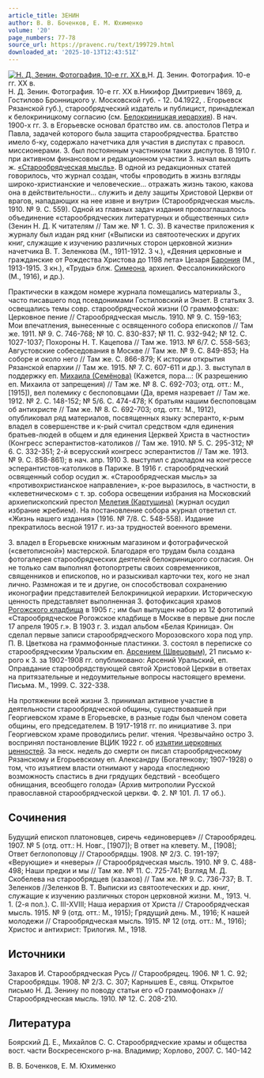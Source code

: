 ```yaml
---
article_title: ЗЕНИН
author: В. В. Боченков, Е. М. Юхименко
volume: '20'
page_numbers: 77-78
source_url: https://pravenc.ru/text/199729.html
downloaded_at: '2025-10-13T12:43:51Z'
---
```


[![Н. Д. Зенин. Фотография. 10-е гг. XX в.](https://pravenc.ru/data/700/504/1234/i200.jpg "Кликните для увеличения картинки")](https://pravenc.ru/data/700/504/1234/i400.jpg)Н. Д. Зенин. Фотография. 10-е гг. XX в.  
Н. Д. Зенин. Фотография. 10-е гг. XX в.Никифор Дмитриевич 1869, д. Гостилово Бронницкого у. Московской губ. - 12. 04.1922, . Егорьевск Рязанской губ.), старообрядческий издатель и публицист, принадлежал к белокриницкому согласию (см. [Белокриницкая иерархия](<https://pravenc.ru/text/Белокриницкая иерархия.html>)). В нач. 1900-х гг. З. в Егорьевске основал братство им. св. апостолов Петра и Павла, задачей которого была защита старообрядчества. Братство имело б-ку, содержало начетчика для участия в диспутах с правосл. миссионерами. З. был постоянным участником таких диспутов. В 1910 г. при активном финансовом и редакционном участии З. начал выходить ж. [«Старообрядческая мысль»](<https://pravenc.ru/text/ Старообрядческая мысль .html>). В одной из редакционных статей говорилось, что журнал создан, чтобы «проводить в жизнь взгляды широко-христианские и человеческие... отражать жизнь такою, какова она в действительности... служить и делу защиты Христовой Церкви от врагов, нападающих на нее извне и внутри» (Старообрядческая мысль. 1910. № 9. С. 559). Одной из главных задач издания провозглашалось объединение «старообрядческих литературных и общественных сил» (Зенин Н. Д. К читателям // Там же. № 1. С. 3). В качестве приложения к журналу был издан ряд книг («Выписки из святоотеческих и других книг, служащие к изучению различных сторон церковной жизни» начетчика В. Т. Зеленкова (М., 1911-1912. 3 ч.), «Деяния церковные и гражданские от Рождества Христова до 1198 лета» Цезаря [Барония](https://pravenc.ru/text/Бароний.html) (М., 1913-1915. 3 кн.), «Труды» блж. [Симеона](https://pravenc.ru/text/Симеона.html), архиеп. Фессалоникийского (М., 1916), и др.).

Практически в каждом номере журнала помещались материалы З., часто писавшего под псевдонимами Гостиловский и Энзет. В статьях З. освещались темы совр. старообрядческой жизни (О граммофонах: Церковное пение // Старообрядческая мысль. 1910. № 9. С. 159-163; Мои впечатления, вынесенные с освященного собора епископов // Там же. 1911. № 9. С. 746-768; № 10. С. 830-837; № 11. С. 932-942; № 12. С. 1027-1037; Похороны Н. Т. Кацепова // Там же. 1913. № 6/7. С. 558-563; Августовские собеседования в Москве // Там же. № 9. С. 849-853; На соборе и около него // Там же. С. 866-879; К истории открытия Рязанской епархии // Там же. 1915. № 7. С. 607-611 и др.). З. выступал в поддержку еп. [Михаила (Семёнова)](<https://pravenc.ru/text/Михаила (Семёнова).html>) (Кажется, пора…: (К разрешению еп. Михаила от запрещения) // Там же. № 8. С. 692-703; отд. отт.: М., [1915]), вел полемику с беспоповцами (Да, время назревает // Там же. 1912. № 2. С. 148-152; № 5/6. С. 474-478; К братьям нашим беспоповцам об антихристе // Там же. № 8. С. 692-703; отд. отт.: М., 1912), опубликовал ряд материалов, посвященных языку эсперанто, к-рым владел в совершенстве и к-рый считал средством «для единения братьев-людей в общем и для единения Церквей Христа в частности» (Конгресс эсперантистов-католиков // Там же. 1910. № 5. С. 295-312; № 6. С. 332-351; 2-й всерусский конгресс эсперантистов // Там же. 1913. № 9. С. 858-861); в нач. апр. 1910 З. выступил с докладом на конгрессе эсперантистов-католиков в Париже. В 1916 г. старообрядческий освященный собор осудил ж. «Старообрядческая мысль» за «противохристианское направление», к-рое выразилось, в частности, в «клеветническом» с т. зр. собора освещении избрания на Московский архиепископский престол [Мелетия (Картушина)](<https://pravenc.ru/text/Мелетия (Картушина).html>) (журнал осудил избрание жребием). На постановление собора журнал ответил ст. «Жизнь нашего издания» (1916. № 7/8. С. 548-558). Издание прекратилось весной 1917 г. из-за трудностей военного времени.

З. владел в Егорьевске книжным магазином и фотографической («светописной») мастерской. Благодаря его трудам была создана фотогалерея старообрядческих деятелей белокриницкого согласия. Он не только сам выполнял фотопортреты своих современников, священников и епископов, но и разыскивал карточки тех, кого не знал лично. Размножая и те и другие, он способствовал сохранению иконографии представителей Белокриницкой иерархии. Историческую ценность представляет выполненная З. фотофиксация храмов [Рогожского кладбища](<https://pravenc.ru/text/Рогожское кладбище.html>) в 1905 г.; им был выпущен набор из 12 фототипий «Старообрядческое Рогожское кладбище в Москве в первые дни после 17 апреля 1905 г.». В 1903 г. З. издал альбом «Белая Криница». Он сделал первые записи старообрядческого Морозовского хора под упр. П. В. Цветкова на граммофонные пластинки. З. состоял в переписке со старообрядческим Уральским еп. [Арсением (Швецовым)](https://pravenc.ru/text/АРСЕНИЙ.html), 21 письмо к-рого к З. за 1902-1908 гг. опубликовано: Арсений Уральский, еп. Оправдание старообрядствующей святой Христовой Церкви в ответах на притязательные и недоумительные вопросы настоящего времени. Письма. М., 1999. С. 322-338.

На протяжении всей жизни З. принимал активное участие в деятельности старообрядческой общины, существовавшей при Георгиевском храме в Егорьевске, в разные годы был членом совета общины, его председателем. В 1917-1918 гг. по инициативе З. при Георгиевском храме проводились религ. чтения. Чрезвычайно остро З. воспринял постановление ВЦИК 1922 г. об [изъятии церковных ценностей](<https://pravenc.ru/text/изъятии церковных ценностей.html>). За неск. недель до смерти он писал старообрядческому Рязанскому и Егорьевскому еп. Александру (Богатенкову; 1907-1928) о том, что изъятием власти отнимают у народа «последнюю возможность спастись в дни грядущих бедствий - всеобщего обнищания, всеобщего голода» (Архив митрополии Русской православной старообрядческой церкви. Ф. 2. № 101. Л. 17 об.).

## Сочинения

Будущий епископ платоновцев, сиречь «единоверцев» // Старообрядец. 1907. № 5 (отд. отт.: Н. Новг., [1907]); В ответ на клевету. М., [1908]; Ответ беглопоповцу // Старообрядцы. 1908. № 2/3. С. 191-197; «Верующие» и «неверы» // Старообрядческая мысль. 1910. № 9. С. 488-498; Наши предки и мы // Там же. № 11. С. 725-741; Взгляд М. Д. Скобелева на старообрядцев (казаков) // Там же. № 9. С. 736-737; В. Т. Зеленков //Зеленков В. Т. Выписки из святоотеческих и др. книг, служащие к изучению различных сторон церковной жизни. М., 1913. Ч. 1. (2-я пол.). С. III-XVIII; Наша иерархия от Христа // Старообрядческая мысль. 1915. № 9 (отд. отт.: М., 1915); Грядущий день. М., 1916; К нашей молодежи // Старообрядческая мысль. 1915. № 12 (отд. отт.: М., 1916); Христос и антихрист: Трилогия. М., 1918.

## Источники

Захаров И. Старообрядческая Русь // Старообрядец. 1906. № 1. С. 92; Старообрядцы. 1908. № 2/3. С. 307; Карнышев Е., свящ. Открытое письмо Н. Д. Зенину по поводу статьи его «О граммофонах» // Старообрядческая мысль. 1910. № 12. С. 208-210.

## Литература

Боярский Д. Е., Михайлов С. С. Старообрядческие храмы и общества вост. части Воскресенского р-на. Владимир; Хорлово, 2007. С. 140-142

В. В. Боченков, Е. М. Юхименко
